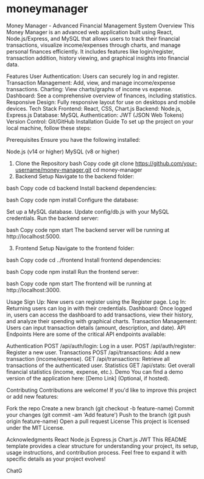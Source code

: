 # moneymanager

Money Manager - Advanced Financial Management System
Overview
This Money Manager is an advanced web application built using React, Node.js/Express, and MySQL that allows users to track their financial transactions, visualize income/expenses through charts, and manage personal finances efficiently. It includes features like login/register, transaction addition, history viewing, and graphical insights into financial data.

Features
User Authentication: Users can securely log in and register.
Transaction Management: Add, view, and manage income/expense transactions.
Charting: View charts/graphs of income vs expense.
Dashboard: See a comprehensive overview of finances, including statistics.
Responsive Design: Fully responsive layout for use on desktops and mobile devices.
Tech Stack
Frontend: React, CSS, Chart.js
Backend: Node.js, Express.js
Database: MySQL
Authentication: JWT (JSON Web Tokens)
Version Control: Git/GitHub
Installation Guide
To set up the project on your local machine, follow these steps:

Prerequisites
Ensure you have the following installed:

Node.js (v14 or higher)
MySQL (v8 or higher)
1. Clone the Repository
bash
Copy code
git clone https://github.com/your-username/money-manager.git
cd money-manager
2. Backend Setup
Navigate to the backend folder:

bash
Copy code
cd backend
Install backend dependencies:

bash
Copy code
npm install
Configure the database:

Set up a MySQL database.
Update config/db.js with your MySQL credentials.
Run the backend server:

bash
Copy code
npm start
The backend server will be running at http://localhost:5000.

3. Frontend Setup
Navigate to the frontend folder:

bash
Copy code
cd ../frontend
Install frontend dependencies:

bash
Copy code
npm install
Run the frontend server:

bash
Copy code
npm start
The frontend will be running at http://localhost:3000.

Usage
Sign Up: New users can register using the Register page.
Log In: Returning users can log in with their credentials.
Dashboard: Once logged in, users can access the dashboard to add transactions, view their history, and analyze their spending with graphical charts.
Transaction Management: Users can input transaction details (amount, description, and date).
API Endpoints
Here are some of the critical API endpoints available:

Authentication
POST /api/auth/login: Log in a user.
POST /api/auth/register: Register a new user.
Transactions
POST /api/transactions: Add a new transaction (income/expense).
GET /api/transactions: Retrieve all transactions of the authenticated user.
Statistics
GET /api/stats: Get overall financial statistics (income, expense, etc.).
Demo
You can find a demo version of the application here: [Demo Link] (Optional, if hosted).

Contributing
Contributions are welcome! If you'd like to improve this project or add new features:

Fork the repo
Create a new branch (git checkout -b feature-name)
Commit your changes (git commit -am 'Add feature')
Push to the branch (git push origin feature-name)
Open a pull request
License
This project is licensed under the MIT License.

Acknowledgments
React
Node.js
Express.js
Chart.js
JWT
This README template provides a clear structure for understanding your project, its setup, usage instructions, and contribution process. Feel free to expand it with specific details as your project evolves!












ChatG
